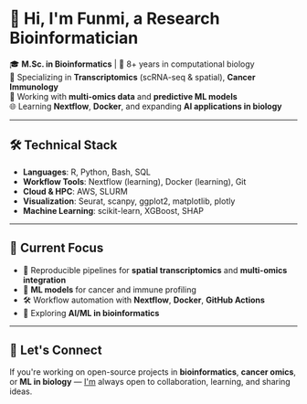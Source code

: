 # 👋 Hi, I'm Funmi, a Research Bioinformatician

🎓 **M.Sc. in Bioinformatics** | 💼 8+ years in computational biology  
🔬 Specializing in **Transcriptomics** (scRNA-seq & spatial), **Cancer Immunology**  
🧪 Working with **multi-omics data** and **predictive ML models**  
🌐 Learning **Nextflow**, **Docker**, and expanding **AI applications in biology**

---

## 🛠️ Technical Stack

- **Languages**: R, Python, Bash, SQL  
- **Workflow Tools**: Nextflow (learning), Docker (learning), Git  
- **Cloud & HPC**: AWS, SLURM  
- **Visualization**: Seurat, scanpy, ggplot2, matplotlib, plotly  
- **Machine Learning**: scikit-learn, XGBoost, SHAP  

---

## 🔬 Current Focus

- 🧬 Reproducible pipelines for **spatial transcriptomics** and **multi-omics integration**  
- 🧠 **ML models** for cancer and immune profiling  
- 🛠️ Workflow automation with **Nextflow**, **Docker**, **GitHub Actions**  
- 🚀 Exploring **AI/ML in bioinformatics**

---

## 🤝 Let's Connect

If you're working on open-source projects in **bioinformatics**, **cancer omics**, or **ML in biology** — [I'm](mailto:maryfunmisan@gmail.com) always open to collaboration, learning, and sharing ideas.


<!--
**MaryOlufunmilola/MaryOlufunmilola** is a ✨ _special_ ✨ repository because its `README.md` (this file) appears on your GitHub profile.

Here are some ideas to get you started:
[![ORCID](https://img.shields.io/badge/ORCID-0000--0002--XXXX--XXXX-a6ce39?logo=orcid&style=flat-square)](https://orcid.org/0000-0002-XXXX-XXXX)
![Visitors](https://komarev.com/ghpvc/?username=your-github-username&style=flat-square&color=blue)

## 📊 GitHub Stats

<p align="center">
  <img src="https://github-readme-stats.vercel.app/api?username=your-github-username&show_icons=true&theme=default" width="48%" />
  <img src="https://github-readme-streak-stats.herokuapp.com?user=your-github-username&theme=default" width="48%" />
</p>

- 🔭 I’m currently working on ...
- 🌱 I’m currently learning ...
- 👯 I’m looking to collaborate on ...
- 🤔 I’m looking for help with ...
- 💬 Ask me about ...
- 📫 How to reach me: ...
- 😄 Pronouns: ...
- ⚡ Fun fact: ...
-->
